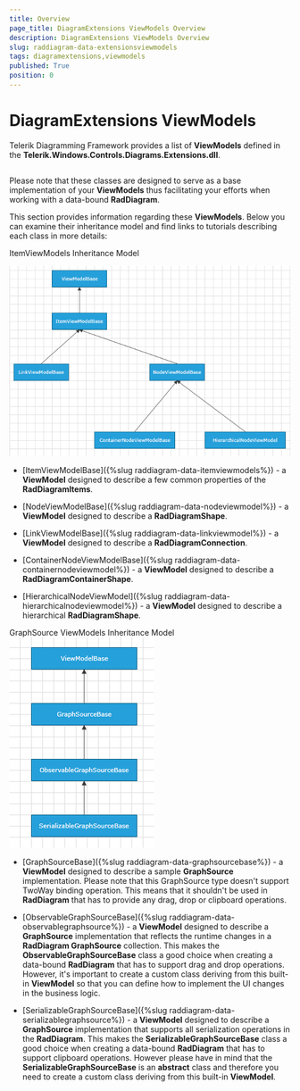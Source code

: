 ```yaml
---
title: Overview
page_title: DiagramExtensions ViewModels Overview
description: DiagramExtensions ViewModels Overview
slug: raddiagram-data-extensionsviewmodels
tags: diagramextensions,viewmodels
published: True
position: 0
---
```


# DiagramExtensions ViewModels



Telerik Diagramming Framework provides a list of __ViewModels__ defined in the __Telerik.Windows.Controls.Diagrams.Extensions.dll__. 
		

## 

Please note that these classes are designed to serve as a base implementation of your __ViewModels__ thus facilitating your efforts when working with a data-bound __RadDiagram__. 
	  

This section provides information regarding these __ViewModels__. Below you can examine their inheritance model and find links to tutorials describing each class in more details:
		

ItemViewModels Inheritance Model

![raddiagram-data-itemviewmodels-hierarchy](images/raddiagram-data-itemviewmodels-hierarchy.png)

* [ItemViewModelBase]({%slug raddiagram-data-itemviewmodels%}) - a __ViewModel__ designed to describe a few common properties of the __RadDiagramItems__.
			

* [NodeViewModelBase]({%slug raddiagram-data-nodeviewmodel%}) - a __ViewModel__ designed to describe a __RadDiagramShape__.
		  

* [LinkViewModelBase]({%slug raddiagram-data-linkviewmodel%}) - a __ViewModel__ designed to describe a __RadDiagramConnection__.
			

* [ContainerNodeViewModelBase]({%slug raddiagram-data-containernodeviewmodel%}) - a __ViewModel__ designed to describe a __RadDiagramContainerShape__.
			

* [HierarchicalNodeViewModel]({%slug raddiagram-data-hierarchicalnodeviewmodel%}) - a __ViewModel__ designed to describe a hierarchical __RadDiagramShape__.
			

GraphSource ViewModels Inheritance Model
![raddiagram-data-graphsource-hierarchy](images/raddiagram-data-graphsource-hierarchy.png)

* [GraphSourceBase]({%slug raddiagram-data-graphsourcebase%}) - a __ViewModel__ designed to describe a sample __GraphSource__ implementation. Please note that this GraphSource type doesn't support TwoWay binding operation. This means that it shouldn't be used in __RadDiagram__ that has to provide any drag, drop or clipboard operations.
			

* [ObservableGraphSourceBase]({%slug raddiagram-data-observablegraphsource%}) - a __ViewModel__ designed to describe a __GraphSource__ implementation that reflects the runtime changes in a __RadDiagram GraphSource__ collection. This makes the __ObservableGraphSourceBase__ class a good choice when creating a data-bound __RadDiagram__ that has to support drag and drop operations. However, it's important to create a custom class deriving from this built-in __ViewModel__ so that you can define how to implement the UI changes in the business logic.
			

* [SerializableGraphSourceBase]({%slug raddiagram-data-serializablegraphsource%}) - a __ViewModel__ designed to describe a __GraphSource__ implementation that supports all serialization operations in the __RadDiagram__. This makes the __SerializableGraphSourceBase__ class a good choice when creating a data-bound __RadDiagram__ that has to support clipboard operations. However please have in mind that the __SerializableGraphSourceBase__ is an __abstract__ class and therefore you need to create a custom class deriving from this built-in __ViewModel__.
			
